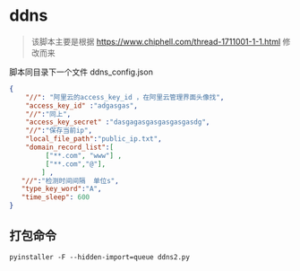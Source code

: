 # ddns
> 该脚本主要是根据 <https://www.chiphell.com/thread-1711001-1-1.html> 修改而来

脚本同目录下一个文件 ddns_config.json
```json
{
    "//": "阿里云的access_key_id ，在阿里云管理界面头像找",
    "access_key_id" :"adgasgas",
    "//":"同上",
    "access_key_secret" :"dasgagasgasgasgasgasdg",
    "//":"保存当前ip",
    "local_file_path":"public_ip.txt",
    "domain_record_list":[
         ["**.com", "www"] ,
         ["**.com","@"],
        ] ,
   "//":"检测时间间隔  单位s",
   "type_key_word":"A", 
   "time_sleep": 600 
}
```
## 打包命令
```shell
pyinstaller -F --hidden-import=queue ddns2.py
```
